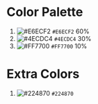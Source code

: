 # Color Palette
1. ![#E6ECF2](https://via.placeholder.com/15/E6ECF2/E6ECF2.png?text=+) `#E6ECF2` 60% 
2. ![#4ECDC4](https://via.placeholder.com/15/4ECDC4/4ECDC4.png?text=+) `#4ECDC4` 30%
3. ![#FF7700](https://via.placeholder.com/15/FF7700/FF7700.png?text=+) `#FF7700` 10%

# Extra Colors
1. ![#224870](https://via.placeholder.com/15/224870/224870.png?text=+) `#224870`
